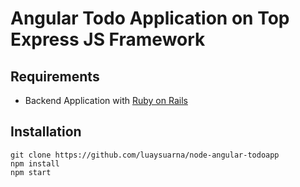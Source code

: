 # Angular Todo Application on Top Express JS Framework

## Requirements
* Backend Application with [Ruby on Rails](https://github.com/luaysuarna/angular-todoapp)

## Installation

```console
git clone https://github.com/luaysuarna/node-angular-todoapp
npm install
npm start
```
